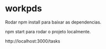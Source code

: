 # workpds

Rodar npm install para baixar as dependencias.

npm start para rodar o projeto localmente.

http://localhost:3000/tasks 